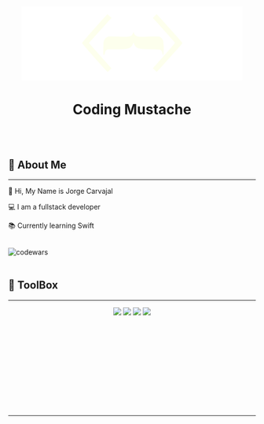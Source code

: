 
<div align='center'>

<img class='codewar' src='./logo.svg' alt='codewars' width='450'/>

# Coding Mustache


</div>

<br>
<br>

##  👤 <strong> About Me </strong>
<hr/>

👋 Hi, My Name is Jorge Carvajal

💻 I am a fullstack developer

📚 Currently learning Swift

<br>

<img class='codewar' src='https://www.codewars.com/users/codingMustache/badges/small' alt='codewars' width='250'/>

<br>
<br>
  
##  🧰 <strong> ToolBox  </strong>
<hr/>
<!--lang -->
<p align='center'>
<img src="https://cdn.jsdelivr.net/gh/devicons/devicon/icons/javascript/javascript-original.svg" width='20'/> 
<img src="https://cdn.jsdelivr.net/gh/devicons/devicon/icons/typescript/typescript-original.svg"width='20'/>
<img src="https://cdn.jsdelivr.net/gh/devicons/devicon/icons/css3/css3-original.svg"width='20'/> 
<img src="https://cdn.jsdelivr.net/gh/devicons/devicon/icons/html5/html5-original.svg"width='20'/>
</p>

<p align='center'>
<img src="https://cdn.jsdelivr.net/gh/devicons/devicon/icons/react/react-original.svg" title=''  width='20'/> 
<img src="https://cdn.jsdelivr.net/gh/devicons/devicon/icons/svelte/svelte-original.svg" title=''  width='20'/>
<img src="https://cdn.jsdelivr.net/gh/devicons/devicon/icons/vuejs/vuejs-original.svg" title=''  width='20'/> 
<img src="https://cdn.jsdelivr.net/gh/devicons/devicon/icons/nextjs/nextjs-original.svg" title=''  width='20'/>
</p>

<!--JS -->
<p align='center'>
<img src="https://cdn.jsdelivr.net/gh/devicons/devicon/icons/nodejs/nodejs-original.svg" title=''  width='20'/> 
<img src="https://cdn.jsdelivr.net/gh/devicons/devicon/icons/express/express-original.svg" title=''  width='20'/> 
<img src="https://cdn.jsdelivr.net/gh/devicons/devicon/icons/threejs/threejs-original.svg"  title=''  width='20'/>
<img src="https://cdn.jsdelivr.net/gh/devicons/devicon/icons/webpack/webpack-original.svg"  title=''  width='20'/>
<img src="https://cdn.jsdelivr.net/gh/devicons/devicon/icons/eslint/eslint-original.svg" title=''  width='20'/>
<img src="https://cdn.jsdelivr.net/gh/devicons/devicon/icons/jquery/jquery-original.svg" title=''  width='20'/>
<img src="https://cdn.jsdelivr.net/gh/devicons/devicon/icons/mocha/mocha-plain.svg" title=''  width='20'/>
</p>

<!---DB-->
<p align='center'>
<img src="https://cdn.jsdelivr.net/gh/devicons/devicon/icons/mysql/mysql-original.svg" title=''  width='20'/>
<img src="https://cdn.jsdelivr.net/gh/devicons/devicon/icons/postgresql/postgresql-original.svg" title=''  width='20'/>
<img src="https://cdn.jsdelivr.net/gh/devicons/devicon/icons/mongodb/mongodb-original.svg"  title=''  width='20'/>
<img src="https://cdn.jsdelivr.net/gh/devicons/devicon/icons/sequelize/sequelize-original.svg" title=''  width='20'/>
</p>

<!---software-->
<p align='center'>
<img src="https://cdn.jsdelivr.net/gh/devicons/devicon/icons/visualstudio/visualstudio-plain.svg" title=''  width='20'/>
<img src="https://cdn.jsdelivr.net/gh/devicons/devicon/icons/inkscape/inkscape-original.svg" title=''  width='20'/> 
<img src="https://cdn.jsdelivr.net/gh/devicons/devicon/icons/figma/figma-original.svg" title=''  width='20'/> 
<img src="https://cdn.jsdelivr.net/gh/devicons/devicon/icons/gimp/gimp-original.svg" title=''  width='20'/> 
<img src="https://cdn.jsdelivr.net/gh/devicons/devicon/icons/blender/blender-original.svg" title=''  width='20'/>
</p>

<!--Style-->
<p align='center'>
<img src="https://cdn.jsdelivr.net/gh/devicons/devicon/icons/bootstrap/bootstrap-original.svg" title=''  width='20'/> 
<img src="https://cdn.jsdelivr.net/gh/devicons/devicon/icons/materialui/materialui-original.svg" title=''  width='20'/>
<img src="https://cdn.jsdelivr.net/gh/devicons/devicon/icons/tailwindcss/tailwindcss-plain.svg"  title=''  width='20'/>
<img src="https://cdn.jsdelivr.net/gh/devicons/devicon/icons/sass/sass-original.svg"  title=''  width='20'/>
</p>

<!--Other-->
<p align='center'>
<img src="https://cdn.jsdelivr.net/gh/devicons/devicon/icons/nginx/nginx-original.svg" title=''  width='20'/>
<img src="https://cdn.jsdelivr.net/gh/devicons/devicon/icons/amazonwebservices/amazonwebservices-original.svg" title=''  width='20'/>
</p>
 <hr>
 <br>
 
<p align='center'>
<img src="https://komarev.com/ghpvc/?username=codingMustache&style=flat-square&color=blue" alt=""/>
</p>
